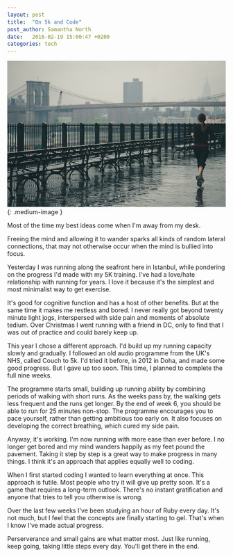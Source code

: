 ```yaml
---
layout: post
title:  "On 5k and Code"
post_author: Samantha North
date:   2016-02-19 15:00:47 +0200
categories: tech 
---
```


![Runner](/images/run.jpg){: .medium-image }

Most of the time my best ideas come when I'm away from my desk. 

Freeing the mind and allowing it to wander sparks all kinds of random lateral connections, that may not otherwise occur when the mind is bullied into focus.  

Yesterday I was running along the seafront here in Istanbul, while pondering on the progress I'd made with my 5K training. I've had a love/hate relationship with running for years. I love it because it's the simplest and most minimalist way to get exercise. 

It's good for cognitive function and has a host of other benefits. But at the same time it makes me restless and bored. I never really got beyond twenty minute light jogs, interspersed with side pain and moments of absolute tedium. Over Christmas I went running with a friend in DC, only to find that I was out of practice and could barely keep up. 

This year I chose a different approach. I'd build up my running capacity slowly and gradually. I followed an old audio programme from the UK's NHS, called Couch to 5k. I'd tried it before, in 2012 in Doha, and made some good progress. But I gave up too soon. This time, I planned to complete the full nine weeks. 

The programme starts small, building up running ability by combining periods of walking with short runs. As the weeks pass by, the walking gets less frequent and the runs get longer. By the end of week 6, you should be able to run for 25 minutes non-stop. The programme encourages you to pace yourself, rather than getting ambitious too early on. It also focuses on developing the correct breathing, which cured my side pain. 

Anyway, it's working. I'm now running with more ease than ever before. I no longer get bored and my mind wanders happily as my feet pound the pavement. Taking it step by step is a great way to make progress in many things. I think it's an approach that applies equally well to coding. 

When I first started coding I wanted to learn everything at once. This approach is futile. Most people who try it will give up pretty soon. It's a game that requires a long-term outlook. There's no instant gratification and anyone that tries to tell you otherwise is wrong.

Over the last few weeks I've been studying an hour of Ruby every day. It's not much, but I feel that the concepts are finally starting to gel. That's when I know I've made actual progress. 

Perserverance and small gains are what matter most. Just like running, keep going, taking little steps every day. You'll get there in the end. 

